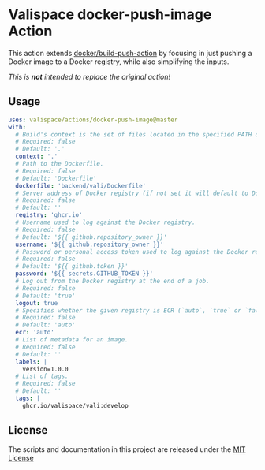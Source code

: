 # Valispace docker-push-image Action

This action extends [docker/build-push-action](https://github.com/docker/build-push-action) by focusing in just pushing a Docker image to a Docker registry, while also simplifying the inputs.

_This is **not** intended to replace the original action!_

## Usage

<!-- start usage -->
```yaml
uses: valispace/actions/docker-push-image@master
with:
  # Build's context is the set of files located in the specified PATH or URL.
  # Required: false
  # Default: '.'
  context: '.'
  # Path to the Dockerfile.
  # Required: false
  # Default: 'Dockerfile'
  dockerfile: 'backend/vali/Dockerfile'
  # Server address of Docker registry (if not set it will default to Docker Hub).
  # Required: false
  # Default: ''
  registry: 'ghcr.io'
  # Username used to log against the Docker registry.
  # Required: false
  # Default: '${{ github.repository_owner }}'
  username: '${{ github.repository_owner }}'
  # Password or personal access token used to log against the Docker registry.
  # Required: false
  # Default: '${{ github.token }}'
  password: '${{ secrets.GITHUB_TOKEN }}'
  # Log out from the Docker registry at the end of a job.
  # Required: false
  # Default: 'true'
  logout: true
  # Specifies whether the given registry is ECR (`auto`, `true` or `false`).
  # Required: false
  # Default: 'auto'
  ecr: 'auto'
  # List of metadata for an image.
  # Required: false
  # Default: ''
  labels: |
    version=1.0.0
  # List of tags.
  # Required: false
  # Default: ''
  tags: |
    ghcr.io/valispace/vali:develop
```
<!-- end usage -->

## License

The scripts and documentation in this project are released under the [MIT License](LICENSE)
